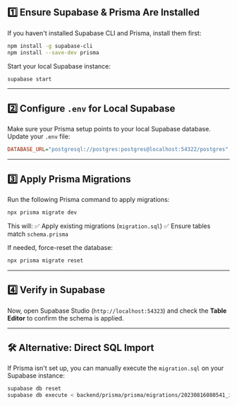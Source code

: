 ## 1️⃣ Ensure Supabase & Prisma Are Installed

If you haven't installed Supabase CLI and Prisma, install them first:

```sh
npm install -g supabase-cli
npm install --save-dev prisma
```

Start your local Supabase instance:

```sh
supabase start
```

---

## 2️⃣ Configure `.env` for Local Supabase

Make sure your Prisma setup points to your local Supabase database. Update your `.env` file:

```ini
DATABASE_URL="postgresql://postgres:postgres@localhost:54322/postgres"
```

---

## 3️⃣ Apply Prisma Migrations

Run the following Prisma command to apply migrations:

```sh
npx prisma migrate dev
```

This will:
✅ Apply existing migrations (`migration.sql`)
✅ Ensure tables match `schema.prisma`

If needed, force-reset the database:

```sh
npx prisma migrate reset
```

---

## 4️⃣ Verify in Supabase

Now, open Supabase Studio (`http://localhost:54323`) and check the **Table Editor** to confirm the schema is applied.

---

## 🛠 Alternative: Direct SQL Import

If Prisma isn't set up, you can manually execute the `migration.sql` on your Supabase instance:

```sh
supabase db reset
supabase db execute < backend/prisma/prisma/migrations/20230816080541_init/migration.sql
```
